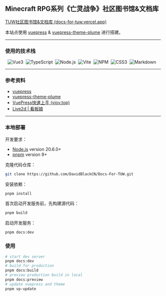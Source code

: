 ## Minecraft RPG系列《亡灵战争》社区图书馆&文档库

[TUW社区图书馆&文档库 (docs-for-tuw.vercel.app)](https://docs-for-tuw.vercel.app/)

本站点使用 [vuepress](https://vuepress.vuejs.org/) & [vuepress-theme-plume](https://github.com/pengzhanbo/vuepress-theme-plume) 进行搭建。

---


### 使用的技术栈

<p> 
    <img src="https://img.shields.io/badge/-Vue3-C0C0C0?logo=Vue.js&logoColor=4FC08D" alt="Vue3" style="display: inline-block;" /> 
    <img src="https://img.shields.io/badge/-TypeScript-C0C0C0?logo=TypeScript&logoColor=3178C6" alt="TypeScript" style="display: inline-block;" /> 
    <img src="https://img.shields.io/badge/-Node.js-D3D3D3?logo=Node.js&logoColor=339933" alt="Node.js" style="display: inline-block;" /> 
    <img src="https://img.shields.io/badge/-Vite-D3D3D3?logo=Vite&logoColor=646CFF" alt="Vite" style="display: inline-block;" /> 
    <img src="https://img.shields.io/badge/-NPM-C0C0C0?logo=npm&logoColor=CB3837" alt="NPM" style="display: inline-block;" /> 
    <img src="https://img.shields.io/badge/-CSS3-A9A9A9?logo=CSS3&logoColor=1572B6" alt="CSS3" style="display: inline-block;" /> 
    <img src="https://img.shields.io/badge/-Markdown-000?logo=Markdown&logoColor=FFF" alt="Markdown" style="display: inline-block;" /> 
</p>

---

### 参考资料

* [vuepress](https://vuepress.vuejs.org/)
* [vuepress-theme-plume](https://theme-plume.vuejs.press/)
* [VuePress快速上手 (yiov.top)](https://vuepress.yiov.top/)
* [Live2d | 看板娘](https://github.com/xinlei3166/vuepress-plugin-live2d-plus)


---

### 本地部署
开发要求：
- [Node.js](http://nodejs.org/) version 20.6.0+
- [pnpm](https://pnpm.io/zh/) version 9+

克隆代码仓库：
```sh
git clone https://github.com/DavidBlackCN/Docs-For-TUW.git
```

安装依赖：
```sh
pnpm install
```

首次启动开发服务前，先构建源代码：
```sh
pnpm build
```

启动开发服务：
```sh
pnpm docs:dev
```

### 使用

```sh
# start dev server
pnpm docs:dev
# build for production
pnpm docs:build
# preview production build in local
pnpm docs:preview
# update vuepress and theme
pnpm vp-update
```


